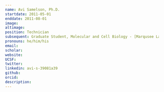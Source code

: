 ```yaml
---
name: Avi Samelson, Ph.D.
startdate: 2011-05-01
enddate: 2011-08-01
image:
altimage:
position: Technician
subsequent: Graduate Student, Molecular and Cell Biology - [Marqusee Lab @ UC Berkeley](http://zebra.berkeley.edu/); now Postdoctoral Fellow - [Kampmann Lab @ UCSF](https://kampmannlab.ucsf.edu)
pronouns: he/him/his
email:
scholar:
website:
UCSF:
twitter:
linkedin: avi-s-39081a39
github:
orcid:
description:
---
```

